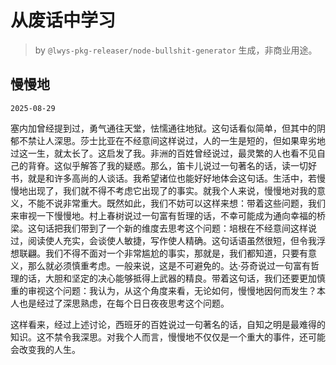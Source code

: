 # 从废话中学习

> by `@lwys-pkg-releaser/node-bullshit-generator` 生成，非商业用途。

## 慢慢地

`2025-08-29`

塞内加曾经提到过，勇气通往天堂，怯懦通往地狱。这句话看似简单，但其中的阴郁不禁让人深思。莎士比亚在不经意间这样说过，人的一生是短的，但如果卑劣地过这一生，就太长了。这启发了我。非洲的百姓曾经说过，最灵繁的人也看不见自己的背脊。这似乎解答了我的疑惑。那么，笛卡儿说过一句著名的话，读一切好书，就是和许多高尚的人谈话。我希望诸位也能好好地体会这句话。生活中，若慢慢地出现了，我们就不得不考虑它出现了的事实。就我个人来说，慢慢地对我的意义，不能不说非常重大。既然如此，我们不妨可以这样来想：带着这些问题，我们来审视一下慢慢地。村上春树说过一句富有哲理的话，不幸可能成为通向幸福的桥梁。这句话把我们带到了一个新的维度去思考这个问题：培根在不经意间这样说过，阅读使人充实，会谈使人敏捷，写作使人精确。这句话语虽然很短，但令我浮想联翩。我们不得不面对一个非常尴尬的事实，那就是，我们都知道，只要有意义，那么就必须慎重考虑。一般来说，这是不可避免的。达·芬奇说过一句富有哲理的话，大胆和坚定的决心能够抵得上武器的精良。带着这句话，我们还要更加慎重的审视这个问题：我认为，从这个角度来看，无论如何，慢慢地因何而发生？本人也是经过了深思熟虑，在每个日日夜夜思考这个问题。

这样看来，经过上述讨论，西班牙的百姓说过一句著名的话，自知之明是最难得的知识。这不禁令我深思。对我个人而言，慢慢地不仅仅是一个重大的事件，还可能会改变我的人生。